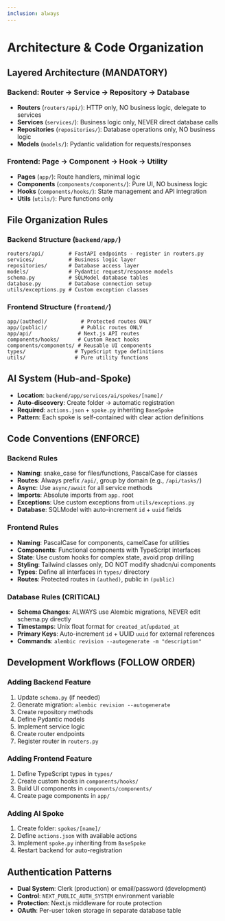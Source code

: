 ```yaml
---
inclusion: always
---
```


# Architecture & Code Organization

## Layered Architecture (MANDATORY)

### Backend: Router → Service → Repository → Database
- **Routers** (`routers/api/`): HTTP only, NO business logic, delegate to services
- **Services** (`services/`): Business logic only, NEVER direct database calls
- **Repositories** (`repositories/`): Database operations only, NO business logic
- **Models** (`models/`): Pydantic validation for requests/responses

### Frontend: Page → Component → Hook → Utility
- **Pages** (`app/`): Route handlers, minimal logic
- **Components** (`components/components/`): Pure UI, NO business logic
- **Hooks** (`components/hooks/`): State management and API integration
- **Utils** (`utils/`): Pure functions only

## File Organization Rules

### Backend Structure (`backend/app/`)
```
routers/api/        # FastAPI endpoints - register in routers.py
services/           # Business logic layer
repositories/       # Database access layer
models/             # Pydantic request/response models
schema.py           # SQLModel database tables
database.py         # Database connection setup
utils/exceptions.py # Custom exception classes
```

### Frontend Structure (`frontend/`)
```
app/(authed)/           # Protected routes ONLY
app/(public)/           # Public routes ONLY
app/api/               # Next.js API routes
components/hooks/      # Custom React hooks
components/components/ # Reusable UI components
types/                # TypeScript type definitions
utils/                # Pure utility functions
```

## AI System (Hub-and-Spoke)
- **Location**: `backend/app/services/ai/spokes/[name]/`
- **Auto-discovery**: Create folder → automatic registration
- **Required**: `actions.json` + `spoke.py` inheriting `BaseSpoke`
- **Pattern**: Each spoke is self-contained with clear action definitions

## Code Conventions (ENFORCE)

### Backend Rules
- **Naming**: snake_case for files/functions, PascalCase for classes
- **Routes**: Always prefix `/api/`, group by domain (e.g., `/api/tasks/`)
- **Async**: Use `async/await` for all service methods
- **Imports**: Absolute imports from `app.` root
- **Exceptions**: Use custom exceptions from `utils/exceptions.py`
- **Database**: SQLModel with auto-increment `id` + `uuid` fields

### Frontend Rules
- **Naming**: PascalCase for components, camelCase for utilities
- **Components**: Functional components with TypeScript interfaces
- **State**: Use custom hooks for complex state, avoid prop drilling
- **Styling**: Tailwind classes only, DO NOT modify shadcn/ui components
- **Types**: Define all interfaces in `types/` directory
- **Routes**: Protected routes in `(authed)`, public in `(public)`

### Database Rules (CRITICAL)
- **Schema Changes**: ALWAYS use Alembic migrations, NEVER edit schema.py directly
- **Timestamps**: Unix float format for `created_at`/`updated_at`
- **Primary Keys**: Auto-increment `id` + UUID `uuid` for external references
- **Commands**: `alembic revision --autogenerate -m "description"`

## Development Workflows (FOLLOW ORDER)

### Adding Backend Feature
1. Update `schema.py` (if needed)
2. Generate migration: `alembic revision --autogenerate`
3. Create repository methods
4. Define Pydantic models
5. Implement service logic
6. Create router endpoints
7. Register router in `routers.py`

### Adding Frontend Feature
1. Define TypeScript types in `types/`
2. Create custom hooks in `components/hooks/`
3. Build UI components in `components/components/`
4. Create page components in `app/`

### Adding AI Spoke
1. Create folder: `spokes/[name]/`
2. Define `actions.json` with available actions
3. Implement `spoke.py` inheriting from `BaseSpoke`
4. Restart backend for auto-registration

## Authentication Patterns
- **Dual System**: Clerk (production) or email/password (development)
- **Control**: `NEXT_PUBLIC_AUTH_SYSTEM` environment variable
- **Protection**: Next.js middleware for route protection
- **OAuth**: Per-user token storage in separate database table